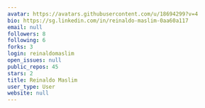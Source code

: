 ```yaml
---
avatar: https://avatars.githubusercontent.com/u/18694299?v=4
bio: https://sg.linkedin.com/in/reinaldo-maslim-0aa60a117
email: null
followers: 8
following: 6
forks: 3
login: reinaldomaslim
open_issues: null
public_repos: 45
stars: 2
title: Reinaldo Maslim
user_type: User
website: null
---
```

